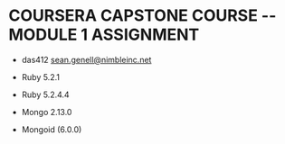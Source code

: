 # COURSERA CAPSTONE COURSE -- MODULE 1 ASSIGNMENT

* das412 <sean.genell@nimbleinc.net>

* Ruby 5.2.1
* Ruby 5.2.4.4
* Mongo 2.13.0
* Mongoid (6.0.0)

